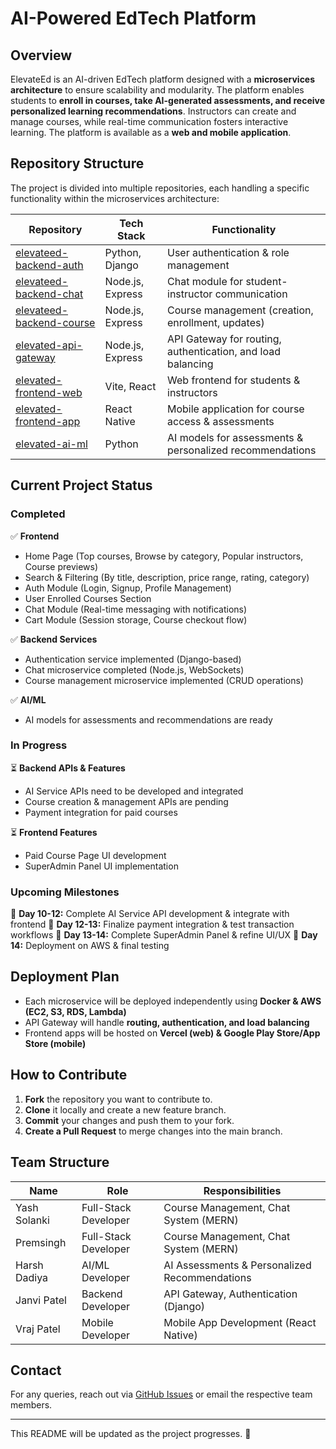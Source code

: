 # AI-Powered EdTech Platform

## Overview
ElevateEd is an AI-driven EdTech platform designed with a **microservices architecture** to ensure scalability and modularity. The platform enables students to **enroll in courses, take AI-generated assessments, and receive personalized learning recommendations**. Instructors can create and manage courses, while real-time communication fosters interactive learning. The platform is available as a **web and mobile application**.

## Repository Structure
The project is divided into multiple repositories, each handling a specific functionality within the microservices architecture:

| Repository | Tech Stack | Functionality |
|------------|-----------|--------------|
| [elevateed-backend-auth](https://github.com/org-name/elevateed-backend-auth) | Python, Django | User authentication & role management |
| [elevateed-backend-chat](https://github.com/org-name/elevateed-backend-chat) | Node.js, Express | Chat module for student-instructor communication |
| [elevateed-backend-course](https://github.com/org-name/elevateed-backend-course) | Node.js, Express | Course management (creation, enrollment, updates) |
| [elevated-api-gateway](https://github.com/org-name/elevated-api-gateway) | Node.js, Express | API Gateway for routing, authentication, and load balancing |
| [elevated-frontend-web](https://github.com/org-name/elevated-frontend-web) | Vite, React | Web frontend for students & instructors |
| [elevated-frontend-app](https://github.com/org-name/elevated-frontend-app) | React Native | Mobile application for course access & assessments |
| [elevated-ai-ml](https://github.com/org-name/elevated-ai-ml) | Python | AI models for assessments & personalized recommendations |

## Current Project Status
### **Completed**
✅ **Frontend**
- Home Page (Top courses, Browse by category, Popular instructors, Course previews)
- Search & Filtering (By title, description, price range, rating, category)
- Auth Module (Login, Signup, Profile Management)
- User Enrolled Courses Section
- Chat Module (Real-time messaging with notifications)
- Cart Module (Session storage, Course checkout flow)

✅ **Backend Services**
- Authentication service implemented (Django-based)
- Chat microservice completed (Node.js, WebSockets)
- Course management microservice implemented (CRUD operations)

✅ **AI/ML**
- AI models for assessments and recommendations are ready

### **In Progress**
⏳ **Backend APIs & Features**
- AI Service APIs need to be developed and integrated
- Course creation & management APIs are pending
- Payment integration for paid courses

⏳ **Frontend Features**
- Paid Course Page UI development
- SuperAdmin Panel UI implementation

### **Upcoming Milestones**
📌 **Day 10-12:** Complete AI Service API development & integrate with frontend
📌 **Day 12-13:** Finalize payment integration & test transaction workflows
📌 **Day 13-14:** Complete SuperAdmin Panel & refine UI/UX
📌 **Day 14:** Deployment on AWS & final testing

## Deployment Plan
- Each microservice will be deployed independently using **Docker & AWS (EC2, S3, RDS, Lambda)**
- API Gateway will handle **routing, authentication, and load balancing**
- Frontend apps will be hosted on **Vercel (web) & Google Play Store/App Store (mobile)**

## How to Contribute
1. **Fork** the repository you want to contribute to.
2. **Clone** it locally and create a new feature branch.
3. **Commit** your changes and push them to your fork.
4. **Create a Pull Request** to merge changes into the main branch.

## Team Structure
| Name | Role | Responsibilities |
|------|------|-----------------|
| Yash Solanki | Full-Stack Developer | Course Management, Chat System (MERN) |
| Premsingh | Full-Stack Developer | Course Management, Chat System (MERN) |
| Harsh Dadiya | AI/ML Developer | AI Assessments & Personalized Recommendations |
| Janvi Patel | Backend Developer | API Gateway, Authentication (Django) |
| Vraj Patel | Mobile Developer | Mobile App Development (React Native) |

## Contact
For any queries, reach out via [GitHub Issues](https://github.com/org-name) or email the respective team members.

---
This README will be updated as the project progresses. 🚀

